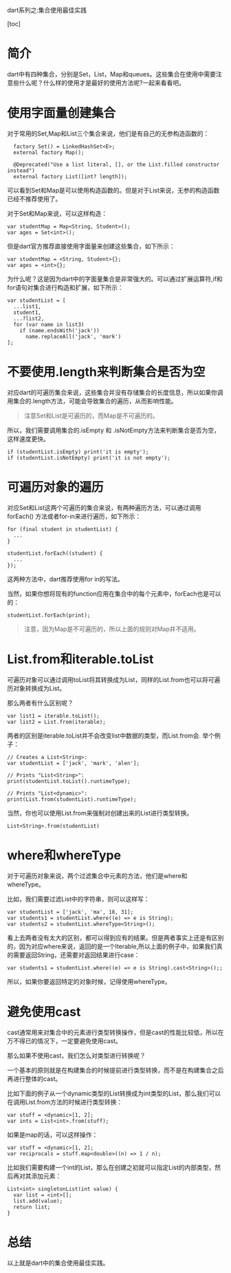 dart系列之:集合使用最佳实践

[toc]

# 简介

dart中有四种集合，分别是Set，List，Map和queues。这些集合在使用中需要注意些什么呢？什么样的使用才是最好的使用方法呢?一起来看看吧。

# 使用字面量创建集合

对于常用的Set,Map和List三个集合来说，他们是有自己的无参构造函数的：

```
  factory Set() = LinkedHashSet<E>;
  external factory Map();

  @Deprecated("Use a list literal, [], or the List.filled constructor instead")
  external factory List([int? length]);
```

可以看到Set和Map是可以使用构造函数的。但是对于List来说，无参的构造函数已经不推荐使用了。

对于Set和Map来说，可以这样构造：

```
var studentMap = Map<String, Student>();
var ages = Set<int>();
```

但是dart官方推荐直接使用字面量来创建这些集合，如下所示：

```
var studentMap = <String, Student>{};
var ages = <int>{};
```

为什么呢？这是因为dart中的字面量集合是非常强大的。可以通过扩展运算符,if和for语句对集合进行构造和扩展，如下所示：

```
var studentList = [
  ...list1,
  student1,
  ...?list2,
  for (var name in list3)
    if (name.endsWith('jack'))
      name.replaceAll('jack', 'mark')
];
```

# 不要使用.length来判断集合是否为空

对应dart的可遍历集合来说，这些集合并没有存储集合的长度信息，所以如果你调用集合的.length方法，可能会导致集合的遍历，从而影响性能。

> 注意Set和List是可遍历的，而Map是不可遍历的。

所以，我们需要调用集合的.isEmpty 和 .isNotEmpty方法来判断集合是否为空，这样速度更快。

```
if (studentList.isEmpty) print('it is empty');
if (studentList.isNotEmpty) print('it is not empty');
```

# 可遍历对象的遍历

对应Set和List这两个可遍历的集合来说，有两种遍历方法，可以通过调用forEach() 方法或者for-in来进行遍历，如下所示：

```
for (final student in studentList) {
  ...
}
```

```
studentList.forEach((student) {
  ...
});
```

这两种方法中，dart推荐使用for in的写法。

当然，如果你想将现有的function应用在集合中的每个元素中，forEach也是可以的：

```
studentList.forEach(print);
```

> 注意，因为Map是不可遍历的，所以上面的规则对Map并不适用。

# List.from和iterable.toList

可遍历对象可以通过调用toList将其转换成为List，同样的List.from也可以将可遍历对象转换成为List。

那么两者有什么区别呢？

```
var list1 = iterable.toList();
var list2 = List.from(iterable);
```

两者的区别是iterable.toList并不会改变list中数据的类型，而List.from会. 举个例子：

```
// Creates a List<String>:
var studentList = ['jack', 'mark', 'alen'];

// Prints "List<String>":
print(studentList.toList().runtimeType);

// Prints "List<dynamic>":
print(List.from(studentList).runtimeType);
```

当然，你也可以使用List<T>.from来强制对创建出来的List进行类型转换。

```
List<String>.from(studentList)
```

# where和whereType

对于可遍历对象来说，两个过滤集合中元素的方法，他们是where和whereType。

比如，我们需要过滤List中的字符串，则可以这样写：

```
var studentList = ['jack', 'ma', 18, 31];
var students1 = studentList.where((e) => e is String);
var students2 = studentList.whereType<String>();
```

看上去两者没有太大的区别，都可以得到应有的结果。但是两者事实上还是有区别的，因为对应where来说，返回的是一个Iterable<Object>,所以上面的例子中，如果我们真的需要返回String，还需要对返回结果进行case：

```
var students1 = studentList.where((e) => e is String).cast<String>();;
```

所以，如果你要返回特定的对象时候，记得使用whereType。

# 避免使用cast

cast通常用来对集合中的元素进行类型转换操作，但是cast的性能比较低，所以在万不得已的情况下，一定要避免使用cast。

那么如果不使用cast，我们怎么对类型进行转换呢？

一个基本的原则就是在构建集合的时候提前进行类型转换，而不是在构建集合之后再进行整体的cast。

比如下面的例子从一个dynamic类型的List转换成为int类型的List，那么我们可以在调用List.from方法的时候进行类型转换：

```
var stuff = <dynamic>[1, 2];
var ints = List<int>.from(stuff);
```

如果是map的话，可以这样操作：

```
var stuff = <dynamic>[1, 2];
var reciprocals = stuff.map<double>((n) => 1 / n);
```

比如我们需要构建一个int的List，那么在创建之初就可以指定List的内部类型，然后再对其添加元素：

```
List<int> singletonList(int value) {
  var list = <int>[];
  list.add(value);
  return list;
}
```

# 总结

以上就是dart中的集合使用最佳实践。









